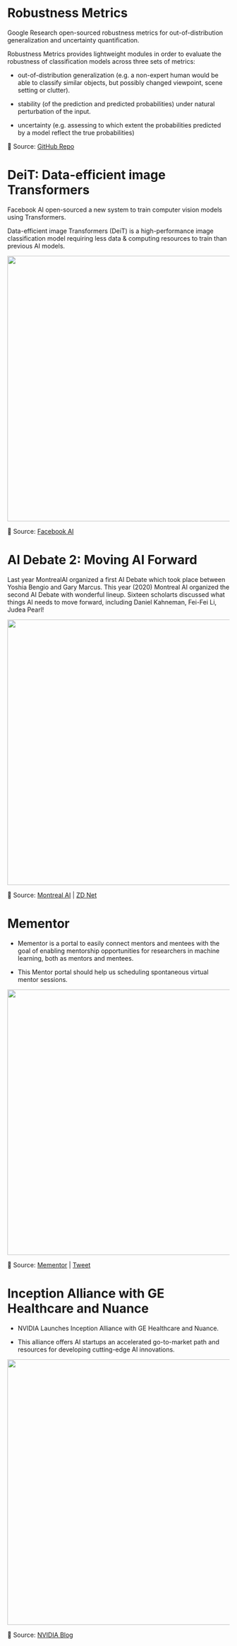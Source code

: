 # Robustness Metrics

Google Research open-sourced robustness metrics for out-of-distribution generalization and uncertainty quantification.

Robustness Metrics provides lightweight modules in order to evaluate the robustness of classification models across three sets of metrics:

- out-of-distribution generalization (e.g. a non-expert human would be able to classify similar objects, but possibly changed viewpoint, scene setting or clutter).

- stability (of the prediction and predicted probabilities) under natural perturbation of the input.

- uncertainty (e.g. assessing to which extent the probabilities predicted by a model reflect the true probabilities)


📌 Source: [GitHub Repo](https://github.com/google-research/robustness_metrics)



# DeiT: Data-efficient image Transformers

Facebook AI open-sourced a new system to train computer vision models using Transformers. 

Data-efficient image Transformers (DeiT) is a high-performance image classification model requiring less data & computing resources to train than previous AI models. 

[<p align="center"> <img src="https://github.com/Machine-Learning-Tokyo/AI-ML-Newsletter/blob/master/images/DeiT.png" height="600" /> </p>](https://ai.facebook.com/blog/data-efficient-image-transformers-a-promising-new-technique-for-image-classification/)

📌 Source: [Facebook AI](https://ai.facebook.com/blog/data-efficient-image-transformers-a-promising-new-technique-for-image-classification/)

# AI Debate 2: Moving AI Forward

Last year MontrealAI organized a first AI Debate which took place between Yoshia Bengio and Gary Marcus. This year (2020) Montreal AI organized the second AI Debate with wonderful lineup. Sixteen scholarts discussed what things AI needs to move forward, including Daniel Kahneman, Fei-Fei Li, Judea Pearl!

[<p align="center"> <img src="https://github.com/Machine-Learning-Tokyo/AI-ML-Newsletter/blob/master/images/AIDebate%232.png" width="600" /> </p>](https://www.eventbrite.ca/e/ai-debate-2-live-streaming-tickets-89401898485#)

📌 Source: [Montreal AI](https://twitter.com/Montreal_AI/status/1336830902509441026?s=20) | [ZD Net](https://www.zdnet.com/article/ai-debate4-2-night-of-a-thousand-ai-scholars/)



# Mementor

- Mementor is a portal to easily connect mentors and mentees with the goal of enabling mentorship opportunities for researchers in machine learning, both as mentors and mentees.

- This Mentor portal should help us scheduling spontaneous virtual mentor sessions. 


[<p align="center"> <img src="https://github.com/Machine-Learning-Tokyo/AI-ML-Newsletter/blob/master/images/mementor.png" width="600" /> </p>](https://mementor.net/#/)


📌 Source: [Mementor](https://mementor.net/#/) | [Tweet](https://twitter.com/EmtiyazKhan/status/1334353949281796097?s=20)


# Inception Alliance with GE Healthcare and Nuance

- NVIDIA Launches Inception Alliance with GE Healthcare and Nuance.

- This alliance offers AI startups an accelerated go-to-market path and resources for developing cutting-edge AI innovations.

[<p align="center"> <img src="https://github.com/Machine-Learning-Tokyo/AI-ML-Newsletter/blob/master/images/NVIDIA_inception_alliance.png" width="600" /> </p>](https://blogs.nvidia.com/blog/2020/11/30/inception-alliance-ge-healthcare-nuance/?ncid=pa-so-twit-97061#cid=ix11_pa-so-twit_en-us)

📌 Source: [NVIDIA Blog](https://blogs.nvidia.com/blog/2020/11/30/inception-alliance-ge-healthcare-nuance/?ncid=pa-so-twit-97061#cid=ix11_pa-so-twit_en-us)

